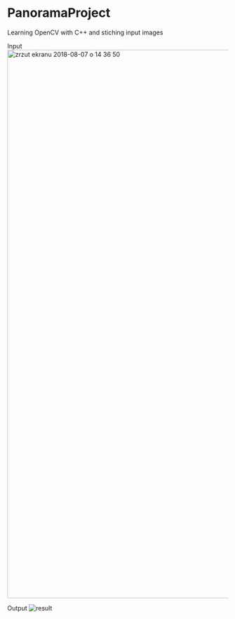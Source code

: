 # PanoramaProject

Learning OpenCV with C++ and stiching input images 


Input 
<img width="1249" alt="zrzut ekranu 2018-08-07 o 14 36 50" src="https://user-images.githubusercontent.com/32485281/43776206-6730ef22-9a4f-11e8-8543-12315e6e1552.png">


Output 
![result](https://user-images.githubusercontent.com/32485281/43776271-979fdaec-9a4f-11e8-9905-8b2c8458d8bb.jpg)



